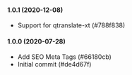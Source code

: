 #### 1.0.1 (2020-12-08)

- Support for qtranslate-xt (#788f838)

#### 1.0.0 (2020-07-28)

- Add SEO Meta Tags (#66180cb)
- Initial commit (#de4d67f)


